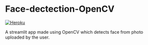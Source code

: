 # Face-dectection-OpenCV
[<img alt="Heroku" src="https://img.shields.io/badge/heroku-%23430098.svg?style=for-the-badge&logo=heroku&logoColor=white"/>](https://face-dectection-by-atharv.herokuapp.com/)


<p> A streamlit app made using OpenCV which detects face from photo uploaded by the user.<p>
